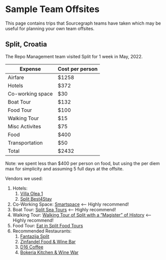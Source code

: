 # Sample Team Offsites

This page contains trips that Sourcegraph teams have taken which may be useful for planning your own team offsites.

## Split, Croatia

The Repo Management team visited Split for 1 week in May, 2022.

| Expense          | Cost per person |
| ---------------- | --------------- |
| Airfare          | $1258           |
| Hotels           | $372            |
| Co-working space | $30             |
| Boat Tour        | $132            |
| Food Tour        | $100            |
| Walking Tour     | $15             |
| Misc Activites   | $75             |
| Food             | $400            |
| Transportation   | $50             |
| Total            | $2432           |

Note: we spent less than $400 per person on food, but using the per diem max for simplicity and assuming 5 full days at the offsite.

Vendors we used:

1. Hotels:
   1. [Villa Olea 1](https://www.booking.com/hotel/hr/villa-olea-1.html)
   2. [Split Best4Stay](https://www.booking.com/hotel/hr/heritage-marmont-5.hr.html)
2. Co-Working Space: [Smartspace](https://smartspace.hr) <-- Highly recommend!
3. Boat Tour: [Split Sea Tours](https://splitsea.tours) <-- Highly recommend!
4. Walking Tour: [Walking Tour of Split with a ”Magister” of History](https://dioclespot.wordpress.com) <-- Highly recommend!
5. Food Tour: [Eat in Split Food Tours](https://eatinsplitfoodtours.com)
6. Recommended Restaurants:
   1. [Fantazija Split](http://fantazija-split.com)
   2. [Zinfandel Food & Wine Bar](https://www.zinfandelfoodandwinebar.com)
   3. [D16 Coffee](https://www.d16coffee.com)
   4. [Bokeria Kitchen & Wine War](https://www.facebook.com/bokeriasplit/)
